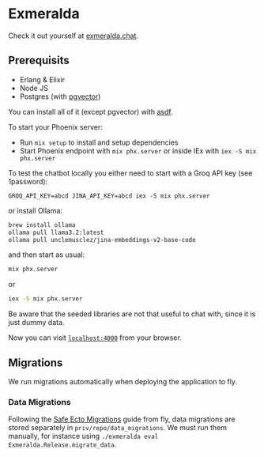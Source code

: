 # Exmeralda

Check it out yourself at [exmeralda.chat](https://exmeralda.chat).

## Prerequisits 

- Erlang & Elixir
- Node JS
- Postgres (with [pgvector](https://github.com/pgvector/pgvector))

You can install all of it (except pgvector) with [asdf](https://github.com/asdf-vm/asdf). 

To start your Phoenix server:

  * Run `mix setup` to install and setup dependencies
  * Start Phoenix endpoint with `mix phx.server` or inside IEx with `iex -S mix phx.server`

To test the chatbot locally you either need to start with a Groq API key (see 1password):

`GROQ_API_KEY=abcd JINA_API_KEY=abcd iex -S mix phx.server`

 or install Ollama:
 
```sh
brew install ollama 
ollama pull llama3.2:latest
ollama pull unclemusclez/jina-embeddings-v2-base-code
```

and then start as usual:

```sh
mix phx.server
```

or 

```sh
iex -S mix phx.server
```

Be aware that the seeded libraries are not that useful to chat with, since it is just dummy data.

Now you can visit [`localhost:4000`](http://localhost:4000) from your browser.

## Migrations

We run migrations automatically when deploying the application to fly.

### Data Migrations

Following the [Safe Ecto Migrations](https://fly.io/phoenix-files/safe-ecto-migrations/) guide from fly, data migrations are stored separately in `priv/repo/data_migrations`.
We must run them manually, for instance using `./exmeralda eval Exmeralda.Release.migrate_data`.
